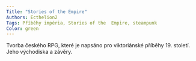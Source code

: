 ```yaml
---
Title: "Stories of the Empire"
Authors: Ecthelion2
Tags: Příběhy impéria, Stories of the  Empire, steampunk
Color: green
---
```

Tvorba českého RPG, které je napsáno
pro viktoriánské příběhy 19. století.
Jeho východiska a závěry.
